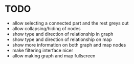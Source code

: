 # TODO

* allow selecting a connected part and the rest greys out
* allow collapsing/hiding of nodes
* show type and direction of relationship in graph
* show type and direction of relationship on map
* show more information on both graph and map nodes
* make filtering interface nicer
* allow making graph and map fullscreen